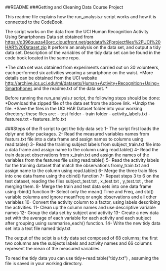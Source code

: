 ##README
###Getting and Cleaning Data Course Project

This readme file explains how the run_analysis.r script works and how it is connected to the CodeBook.

The script works on the data from the UCI Human Recognition Activity Using Smartphones Data set obtained from 
https://d396qusza40orc.cloudfront.net/getdata%2Fprojectfiles%2FUCI%20HAR%20Dataset.zip 
It perform an analysis on the data set, and output a tidy data set. Description of the variables of the tidy data set can be found in the code book located in the same repo.

*The data set was obtained from experiments carried out on 30 volunteers, each performed six activities wearing a smartphone on the waist.
*More details can be obtained from the UCI website http://archive.ics.uci.edu/ml/datasets/Human+Activity+Recognition+Using+Smartphones and the readme.txt of the data set.
*

Before running the run_analysis.r script, the following steps should be done:
*Download the zipped file of the data set from the above link.
*Unzip the file.
*Save  the files in the UCI HAR Dataset folder into your working directory; these files are:
	- test folder
	- train folder
	- activity_labels.txt
	- features.txt
	- features_info.txt

###Steps of the R script to get the tidy data set:
	1- The script first loads the dplyr and tidyr packages.
	2- Read the measured variables names from featurs.txt file into a data frame and assign names to columns using read.table()
	3- Read the training subject labels from subject_train.txt file into a data frame and assign name to the column using read.table()
	4- Read the train dataset observations from x_train.txt and assign the names of the variables from the features file using read.table()
	5- Read the activity labels for the training dataset that match the observations fromy_train.txt and assign name to the column using read.table()
	6- Merge the three train files into one data frame using the cbind() function
	7- Repeat steps 3 to 6 on the test dataset, reading the files subject_test.txt , x_test.txt , y_test.txt , then merging them.
	8- Merge the train and test data sets into one data frame using rbind() function
	9- Select only the mean() Time and Freq, and std() variable columns and ignore meanFreq or angle observations and all other variables
	10- Convert the activity column  to a factor, using labels describing the activities.
	11- Clean up the column names and use descriptive variable names
	12- Group the data set by subject and activity
	13- Create a new data set with the average of each variable for each activity and each subject after grouping using summarise_each() function.
	14- Write the new tidy data set into a text file named tidy.txt

The output of the scipt is a tidy data set composed of 68 columns; the first two columns are the subjects labels and activity names and 66 columns represent the mean of the measured variables.

To read the tidy data you can use tidy<-read.table("tidy.txt") , assuming the file is saved in your working directory.



